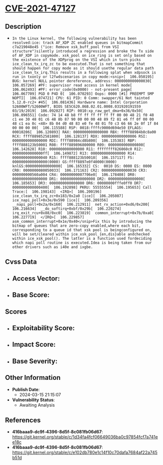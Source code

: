
# [CVE-2021-47127](https://cve.mitre.org/cgi-bin/cvename.cgi?name=CVE-2021-47127)

## Description

- `In the Linux kernel, the following vulnerability has been resolved:ice: track AF_XDP ZC enabled queues in bitmapCommit c7a219048e45 ("ice: Remove xsk_buff_pool from VSI structure")silently introduced a regression and broke the Tx side of AF_XDP in copymode. xsk_pool on ice_ring is set only based on the existence of the XDPprog on the VSI which in turn picks ice_clean_tx_irq_zc to be executed.That is not something that should happen for copy mode as it should usethe regular data path ice_clean_tx_irq.This results in a following splat when xdpsock is run in txonly or l2fwdscenarios in copy mode:<snip>[  106.050195] BUG: kernel NULL pointer dereference, address: 0000000000000030[  106.057269] #PF: supervisor read access in kernel mode[  106.062493] #PF: error_code(0x0000) - not-present page[  106.067709] PGD 0 P4D 0[  106.070293] Oops: 0000 [#1] PREEMPT SMP NOPTI[  106.074721] CPU: 61 PID: 0 Comm: swapper/61 Not tainted 5.12.0-rc2+ #45[  106.081436] Hardware name: Intel Corporation S2600WFT/S2600WFT, BIOS SE5C620.86B.02.01.0008.031920191559 03/19/2019[  106.092027] RIP: 0010:xp_raw_get_dma+0x36/0x50[  106.096551] Code: 74 14 48 b8 ff ff ff ff ff ff 00 00 48 21 f0 48 c1 ee 30 48 01 c6 48 8b 87 90 00 00 00 48 89 f2 81 e6 ff 0f 00 00 48 c1 ea 0c <48> 8b 04 d0 48 83 e0 fe 48 01 f0 c3 66 66 2e 0f 1f 84 00 00 00 00[  106.115588] RSP: 0018:ffffc9000d694e50 EFLAGS: 00010206[  106.120893] RAX: 0000000000000000 RBX: ffff88984b8c8a00 RCX: ffff889852581800[  106.128137] RDX: 0000000000000006 RSI: 0000000000000000 RDI: ffff88984cd8b800[  106.135383] RBP: ffff888123b50001 R08: ffff889896800000 R09: 0000000000000800[  106.142628] R10: 0000000000000000 R11: ffffffff826060c0 R12: 00000000000000ff[  106.149872] R13: 0000000000000000 R14: 0000000000000040 R15: ffff888123b50018[  106.157117] FS:  0000000000000000(0000) GS:ffff8897e0f40000(0000) knlGS:0000000000000000[  106.165332] CS:  0010 DS: 0000 ES: 0000 CR0: 0000000080050033[  106.171163] CR2: 0000000000000030 CR3: 000000000560a004 CR4: 00000000007706e0[  106.178408] DR0: 0000000000000000 DR1: 0000000000000000 DR2: 0000000000000000[  106.185653] DR3: 0000000000000000 DR6: 00000000fffe0ff0 DR7: 0000000000000400[  106.192898] PKRU: 55555554[  106.195653] Call Trace:[  106.198143]  <IRQ>[  106.200196]  ice_clean_tx_irq_zc+0x183/0x2a0 [ice][  106.205087]  ice_napi_poll+0x3e/0x590 [ice][  106.209356]  __napi_poll+0x2a/0x160[  106.212911]  net_rx_action+0xd6/0x200[  106.216634]  __do_softirq+0xbf/0x29b[  106.220274]  irq_exit_rcu+0x88/0xc0[  106.223819]  common_interrupt+0x7b/0xa0[  106.227719]  </IRQ>[  106.229857]  asm_common_interrupt+0x1e/0x40</snip>Fix this by introducing the bitmap of queues that are zero-copy enabled,where each bit, corresponding to a queue id that xsk pool is beingconfigured on, will be set/cleared within ice_xsk_pool_{en,dis}able andchecked within ice_xsk_pool(). The latter is a function used fordeciding which napi poll routine is executed.Idea is being taken from our other drivers such as i40e and ixgbe.`

## Cvss Data

- **Access Vector**:
  - 
- **Base Score**:
  - 

## Scores

- **Exploitability Score**:
  - 
- **Impact Score**:
  - 
- **Base Severity**:
  - 

## Other Information

- **Publish Date**:
  - 2024-03-15 21:15:07
- **Vulnerability Status**:
  - Awaiting Analysis

## References

- **416baaa9-dc9f-4396-8d5f-8c081fb06d67**: https://git.kernel.org/stable/c/1d34fa4fcf06649036ba0c97854fcf7a741ee18c
- **416baaa9-dc9f-4396-8d5f-8c081fb06d67**: https://git.kernel.org/stable/c/e102db780e1c14f10c70dafa7684af22a745b51d
